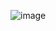 ![image](https://github.com/nour-ghsaier/Woof/assets/148276631/f2e0266e-3789-433f-9172-d325834a493f)

